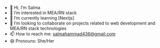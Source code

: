 - 👋 Hi, I’m Salma
- 👀 I’m interested in MEA/RN stack
- 🌱 I’m currently learning [Nextjs]
- 💞️ I’m looking to collaborate on projects related to web development and MEA/RN stack technologies
- 📫 How to reach me: salmahammad436@gmail.com 
- 😄 Pronouns: She/Her
